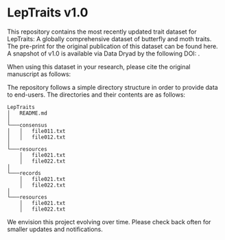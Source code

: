 # LepTraits v1.0

This repository contains the most recently updated trait dataset for LepTraits: A globally comprehensive dataset of butterfly and moth traits. The pre-print for the original publication of this dataset can be found here. A snapshot of v1.0 is available via Data Dryad by the following DOI: .

When using this dataset in your research, please cite the original manuscript as follows:

The repository follows a simple directory structure in order to provide data to end-users. The directories and their contents are as follows:
```
LepTraits
│   README.md
│
└───consensus
│   │   file011.txt
│   │   file012.txt
│   
└───resources
    │   file021.txt
    │   file022.txt
│ 
└───records
    │   file021.txt
    │   file022.txt
│   
└───resources
    │   file021.txt
    │   file022.txt
```

We envision this project evolving over time. Please check back often for smaller updates and notifications.
 
